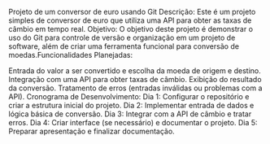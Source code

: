 Projeto de um conversor de euro usando Git Descrição: Este é um projeto simples de conversor de euro que utiliza uma API para obter as taxas de câmbio em tempo real. Objetivo: O objetivo deste projeto é demonstrar o uso do Git para controle de versão e organização em um projeto de software, além de criar uma ferramenta funcional para conversão de moedas.Funcionalidades Planejadas:

Entrada do valor a ser convertido e escolha da moeda de origem e destino.
Integração com uma API para obter taxas de câmbio.
Exibição do resultado da conversão.
Tratamento de erros (entradas inválidas ou problemas com a API). Cronograma de Desenvolvimento:
Dia 1: Configurar o repositório e criar a estrutura inicial do projeto.
Dia 2: Implementar entrada de dados e lógica básica de conversão.
Dia 3: Integrar com a API de câmbio e tratar erros.
Dia 4: Criar interface (se necessário) e documentar o projeto.
Dia 5: Preparar apresentação e finalizar documentação.

